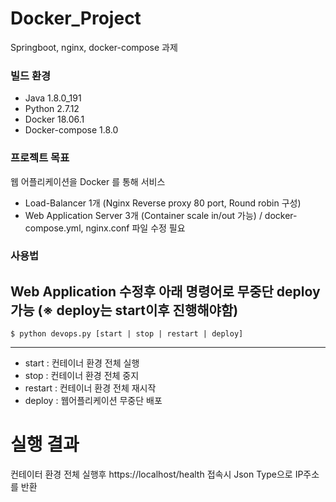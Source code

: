 # Docker_Project
Springboot, nginx, docker-compose 과제

### 빌드 환경
* Java 1.8.0_191
* Python 2.7.12
* Docker 18.06.1
* Docker-compose 1.8.0

### 프로젝트 목표
웹 어플리케이션을 Docker 를 통해 서비스
* Load-Balancer 1개 (Nginx Reverse proxy 80 port, Round robin 구성)
* Web Application Server 3개 (Container scale in/out 가능) / docker-compose.yml, nginx.conf 파일 수정 필요

### 사용법
Web Application 수정후 아래 명령어로 무중단 deploy 가능 (※ deploy는 start이후 진행해야함)
----
	$ python devops.py [start | stop | restart | deploy]
----
* start : 컨테이너 환경 전체 실행
* stop : 컨테이너 환경 전체 중지
* restart : 컨테이너 환경 전체 재시작
* deploy : 웹어플리케이션 무중단 배포

# 실행 결과
컨테이터 환경 전체 실행후 https://localhost/health 접속시 Json Type으로 IP주소를 반환
